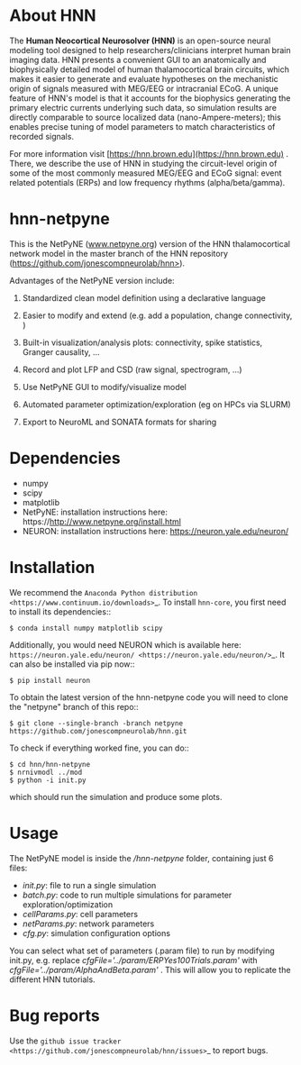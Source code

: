 # About HNN

The **Human Neocortical Neurosolver (HNN)** is an open-source neural modeling tool designed to help
researchers/clinicians interpret human brain imaging data. HNN presents a convenient GUI to an
anatomically and biophysically detailed model of human thalamocortical brain circuits, which
makes it easier to generate and evaluate hypotheses on the mechanistic origin of signals measured
with MEG/EEG or intracranial ECoG. A unique feature of HNN's model is that it accounts for the
biophysics generating the primary electric currents underlying such data, so simulation results
are directly comparable to source localized data (nano-Ampere-meters); this enables precise
tuning of model parameters to match characteristics of recorded signals.
 
For more information visit [https://hnn.brown.edu](https://hnn.brown.edu) . There, we describe the use of HNN in studying the
circuit-level origin of some of the most commonly measured MEG/EEG and ECoG signal: event related
potentials (ERPs) and low frequency rhythms (alpha/beta/gamma).


hnn-netpyne
========

This is the NetPyNE (www.netpyne.org) version of the HNN thalamocortical network model in the master branch of the HNN repository (https://github.com/jonescompneurolab/hnn>).

Advantages of the NetPyNE version include:

1. Standardized clean model definition using a declarative language

2. Easier to modify and extend (e.g. add a population, change connectivity, )

3. Built-in visualization/analysis plots: connectivity, spike statistics, Granger causality, ...

4. Record and plot LFP and CSD (raw signal, spectrogram, ...)

5. Use NetPyNE GUI to modify/visualize model

6. Automated parameter optimization/exploration (eg on HPCs via SLURM)

7. Export to NeuroML and SONATA formats for sharing


Dependencies
============

* numpy
* scipy
* matplotlib
* NetPyNE: installation instructions here: https://http://www.netpyne.org/install.html
* NEURON: installation instructions here: https://neuron.yale.edu/neuron/


Installation
============

We recommend the `Anaconda Python distribution <https://www.continuum.io/downloads>`_. To install ``hnn-core``, you first need to install its dependencies::

	$ conda install numpy matplotlib scipy

Additionally, you would need NEURON which is available here: `https://neuron.yale.edu/neuron/ <https://neuron.yale.edu/neuron/>`_. It can also be installed via pip now::

	$ pip install neuron

To obtain the latest version of the hnn-netpyne code you will need to clone the "netpyne" branch of this repo::

	$ git clone --single-branch -branch netpyne https://github.com/jonescompneurolab/hnn.git 

To check if everything worked fine, you can do::

    $ cd hnn/hnn-netpyne
    $ nrnivmodl ../mod
	$ python -i init.py

which should run the simulation and produce some plots.

Usage
============

The NetPyNE model is inside the */hnn-netpyne* folder, containing just 6 files:

- *init.py*: file to run a single simulation  
- *batch.py*: code to run multiple simulations for parameter exploration/optimization
- *cellParams.py*: cell parameters 
- *netParams.py*: network parameters
- *cfg.py*: simulation configuration options

You can select what set of parameters (.param file) to run by modifying init.py, e.g. replace *cfgFile='../param/ERPYes100Trials.param'* with *cfgFile='../param/AlphaAndBeta.param'* . This will allow you to replicate the different HNN tutorials. 


Bug reports
===========

Use the `github issue tracker <https://github.com/jonescompneurolab/hnn/issues>`_ to report bugs.


